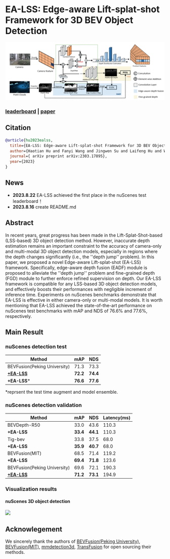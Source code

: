 # EA-LSS: Edge-aware Lift-splat-shot Framework for 3D BEV Object Detection
 ![EA-LSS](./photo/EA-LSS_arch.png)

### [leaderboard](https://www.nuscenes.org/object-detection) | [paper](https://arxiv.org/abs/2303.17895)

## Citation
```bibtex
@article{hu2023ealss,
  title={EA-LSS: Edge-aware Lift-splat-shot Framework for 3D BEV Object Detection},
  author={Haotian Hu and Fanyi Wang and Jingwen Su and Laifeng Hu and Weiye Fang and Jingwei Xu and Zhiwang Zhang},
  journal={ arXiv preprint arXiv:2303.17895},
  year={2023}
}
```

## News
+ **2023.8.22**   EA-LSS achieved the first place in the nuScenes test leaderboard！
+ **2023.8.16**   create README.md

## Abstract
In recent years, great progress has been made in the Lift-Splat-Shot-based (LSS-based) 3D object detection method. However, inaccurate depth estimation remains an important constraint to the accuracy of camera-only and multi-modal 3D object detection models, especially in regions where the depth changes significantly (i.e., the ''depth jump'' problem). In this paper, we proposed a novel Edge-aware Lift-splat-shot (EA-LSS) framework. Specifically, edge-aware depth fusion (EADF) module is proposed to alleviate the ''depth jump'' problem and fine-grained depth (FGD) module to further enforce refined supervision on depth. Our EA-LSS framework is compatible for any LSS-based 3D object detection models, and effectively boosts their performances with negligible increment of inference time. Experiments on nuScenes benchmarks demonstrate that EA-LSS is effective in either camera-only or multi-modal models. It is worth mentioning that EA-LSS achieved the state-of-the-art performance on nuScenes test benchmarks with mAP and NDS of 76.6% and 77.6%, respectively.
 
## Main Result
### nuScenes detection test
| Method                                                                   | mAP        | NDS        |
| ------------------------------------------------------------------------- | ---------- | ---------- |
| BEVFusion(Peking University)    |  71.3       | 73.3       |
| [**+EA-LSS**](configs/EABEV/eabev_tf_4x8_10e_nusc_aug.py)     | **72.2**     | **74.4**    |
| **+EA-LSS***     | **76.6**     | **77.6**    |

*reprsent the test time augment and model ensemble.

### nuScenes detection validation
| Method                                                                    | mAP        | NDS        |  Latency(ms) |
| ------------------------------------------------------------------------- | ---------- | ---------- |--------------|
| BEVDepth-R50    |  33.0       | 43.6       | 110.3 |
|  **+EA-LSS**   | **33.4**       | **44.1**   | 110.3 |
| Tig-bev    |  33.8       | 37.5       | 68.0 |
|  **+EA-LSS**   | **35.9**       | **40.7**   | 68.0 |
| BEVFusion(MIT)    |  68.5       | 71.4       | 119.2 |
|  **+EA-LSS**    | **69.4**       | **71.8**   | 123.6 |
| BEVFusion(Peking University)    |  69.6       | 72.1       | 190.3 |
|  [ **+EA-LSS**  ](configs/EABEV/eabev_tf_4x8_10e_nusc_aug.py)     | **71.2**      | **73.1**    | 194.9|


### Visualization results
#### nuScenes 3D object detection
![ ](./photo/page6.png)


## Acknowlegement
We sincerely thank the authors of [BEVFusion(Peking University)](https://github.com/ADLab-AutoDrive/BEVFusion), [BEVFusion(MIT)](https://github.com/mit-han-lab/bevfusion), [mmdetection3d](https://github.com/open-mmlab/mmdetection3d), [TransFusion](https://github.com/XuyangBai/TransFusion) for open sourcing their methods.

